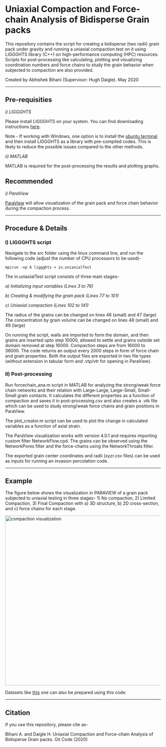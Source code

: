 # Uniaxial Compaction and Force-chain Analysis of Bidisperse Grain packs

This repository contains the script for creating a bidisperse (two radii) grain pack under gravity and running a uniaxial compaction test on it using LIGGGHTS library (C++) on high-performance computing (HPC) resources. Scripts for post-processing like calculating, plotting and visualizing coordination numbers and force chains to study the grain behavior when subjected to compaction are also provided.

Created by Abhishek Bihani (Supervisor: Hugh Daigle).
May 2020

----------------------------------------------------------------------------------------------------------------------------------

## Pre-requisities

*i) LIGGGHTS*

Please install LIGGGHTS on your system. You can find downloading instructions [here](https://www.cfdem.com/media/DEM/docu/Section_start.html).

Note - If working with Windows, one option is to install the [ubuntu terminal](https://ubuntu.com/wsl) and then install LIGGGHTS as a library with pre-compiled codes. This is likely to reduce the possible issues compared to the other methods.

*ii) MATLAB*

MATLAB is required for the post-processing the results and plotting graphs.

## Recommended

*i) ParaView* 

[ParaView](https://www.paraview.org/download/) will allow visualization of the grain pack and force chain behavior during the compaction process.

----------------------------------------------------------------------------------------------------------------------------------

## Procedure & Details

### I) LIGGGHTS script

Navigate to the src folder using the linux command line, and run the following code (adjust the number of CPU processors to be used)-

 ``` mpirun -np 6 liggghts < in.uniaxialTest  ```

The in.uniaxialTest script consists of three main stages-

*a) Initializing input variables (Lines 3 to 76)* 

*b) Creating & modifying the grain pack (Lines 77 to 101)*

*c) Uniaxial compaction (Lines 102 to 141)* 
  
The radius of the grains can be changed on lines 46 (small) and 47 (large)
The concentration by grain volume can be changed on lines 48 (small) and 49 (large)

On running the script, walls are imported to form the domain, and then grains are inserted upto step 10000, allowed to settle and grains outside set domain removed at step 16000. Compaction steps are from 16000 to 36000. The code returns an output every 2000 steps in form of force chain and grain properties. Both the output files are exported in two file types (without extension in tabular form and .vtp/vtr for opening in ParaView).
    
### II) Post-processing

Run forcechain_ana.m script in MATLAB for analyzing the strong/weak force chain networks and their relation with Large-Large, Large-Small, Small-Small grain contacts. It calculates the different properties as a function of compaction and saves it in post-processing.csv and also creates a .vtk file which can be used to study strong/weak force chains and grain positions in ParaView. 

The plot_creator.m script can be used to plot the change in calculated variables as a function of axial strain. 

The ParaView visualization works with version 4.0.1 and requires importing custom filter NetworkFlow.cpd. The grains can be observed using the NetworkPores filter and the force-chains using the NetworkThroats filter. 

The exported grain center coordinates and radii (xyzr.csv files) can be used as inputs for running an invasion percolation code. 

----------------------------------------------------------------------------------------------------------------------------------

## Example

The figure below shows the visualization in PARAVIEW of a grain pack subjected to uniaxial testing in three stages- 1) No compaction, 2) Limited Compaction, 3) Final Compaction with a) 3D structure, b) 2D cross-section, and c) force chains for each stage.

<img src="https://github.com/abhishekdbihani/compaction_LIGGGHTS/blob/master/example%20compaction%20picture.png" align="middle" width="900" height="550" alt="compaction visualization" >

Datasets like [this](https://www.digitalrocksportal.org/projects/204) one can also be prepared using this code.

----------------------------------------------------------------------------------------------------------------------------------

## Citation

If you use this repository, please cite as-

Bihani A. and Daigle H. Uniaxial Compaction and Force-chain Analysis of Bidisperse Grain packs. Git Code (2020)
